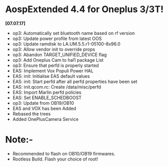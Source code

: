 # AospExtended 4.4 for Oneplus 3/3T!

**[07.07.17]** 

- op3: Automatically set bluetooth name based on rf version 
- op3: Update power profile from latest OOS 
- op3: Update ramdisk to LA.UM.5.5.r1-05100-8x96.0
- op3: Allow vendor init to override props
- op3: Abandon TARGET_UNIFIED_DEVICE flag
- op3: Add Oneplus Cam to hal1 package List
- op3: Ensure that perfd is properly started 
- EAS: Implement Vox Populi Power HAL 
- EAS: init: Initialise EAS default values
- EAS: init: Start perfd after all perfd properties have been set 
- EAS: init.qcom.rc: Create /data/misc/perfd 
- EAS: Import Marlin perfd policies
- EAS: Set ENABLE_SCHEDBOOST 
- op3: Update from OB19/OB10
- EAS and VOX has been Added
- Rebased the trees
- Added OnePlusCamera Service

# Note:-
- Recommended to flash on OB10/OB19 firmwares.
- Rootless Build. Flash your choice of root!
